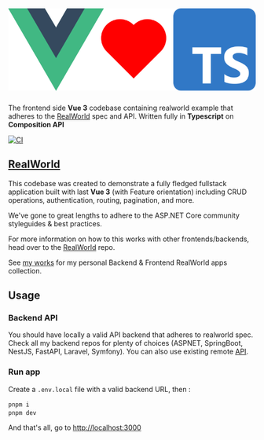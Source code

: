 # ![RealWorld Example App](logo.png)

The frontend side **Vue 3** codebase containing realworld example that adheres to the [RealWorld](https://github.com/gothinkster/realworld-example-apps) spec and API. Written fully in **Typescript** on **Composition API**

[![CI](https://concourse.okami101.io/api/v1/teams/main/pipelines/conduit-vue-ts/badge)](https://concourse.okami101.io/teams/main/pipelines/conduit-vue-ts)

## [RealWorld](https://github.com/gothinkster/realworld)

This codebase was created to demonstrate a fully fledged fullstack application built with last **Vue 3** (with Feature orientation) including CRUD operations, authentication, routing, pagination, and more.

We've gone to great lengths to adhere to the ASP.NET Core community styleguides & best practices.

For more information on how to this works with other frontends/backends, head over to the [RealWorld](https://github.com/gothinkster/realworld) repo.

See [my works](https://blog.okami101.io/works/) for my personal Backend & Frontend RealWorld apps collection.

## Usage

### Backend API

You should have locally a valid API backend that adheres to realworld spec. Check all my backend repos for plenty of choices (ASPNET, SpringBoot, NestJS, FastAPI, Laravel, Symfony). You can also use existing remote [API](https://aspnetrealworld.okami101.io/api/index.html).

### Run app

Create a `.env.local` file with a valid backend URL, then :

```sh
pnpm i
pnpm dev
```

And that's all, go to <http://localhost:3000>
